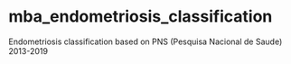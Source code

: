 # mba_endometriosis_classification
Endometriosis classification based on PNS (Pesquisa Nacional de Saude) 2013-2019
